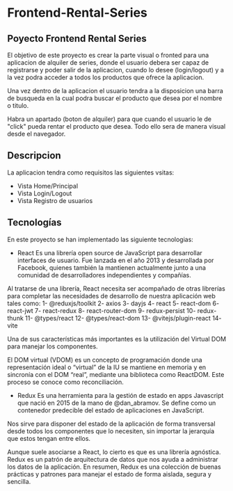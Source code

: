 # Frontend-Rental-Series

## Poyecto Frontend Rental Series

El objetivo de este proyecto es crear la parte visual o fronted para una aplicacion de alquiler de series, donde el usuario debera ser capaz de registrarse y poder salir de la aplicacion, cuando lo desee (login/logout) y a la vez podra acceder a todos los productos que ofrece la aplicacion.

Una vez dentro de la aplicacion el usuario tendra a la disposicion una barra de busqueda en la cual podra buscar el producto que desea por el nombre o titulo.

Habra un apartado (boton de alquiler) para que cuando el usuario le de "click" pueda rentar el producto que desea.
Todo ello sera de manera visual desde el navegador.

## Descripcion

La aplicacion tendra como requisitos las siguientes vsitas:

- Vista Home/Principal
- Vista Login/Logout
- Vista Registro de usuarios


## Tecnologías

En este proyecto se han implementado las siguiente tecnologias:

- React 
Es una librería open source de JavaScript para desarrollar interfaces de usuario. Fue lanzada en el año 2013 y desarrollada por Facebook, quienes también la mantienen actualmente junto a una comunidad de desarrolladores independientes y compañías.

Al tratarse de una librería, React necesita ser acompañado de otras librerías para completar las necesidades de desarrollo de
nuestra aplicación web tales como:
1- @reduxjs/toolkit                                                              2- axios
3- dayjs                                                                         4- react
5- react-dom                                                                     6- react-jwt
7- react-redux                                                                   8- react-router-dom
9- redux-persist                                                                10- redux-thunk
11- @types/react                                                                12- @types/react-dom
13- @vitejs/plugin-react                                                        14- vite

Una de sus características más importantes es la utilización del Virtual DOM para manejar los componentes.

El DOM virtual (VDOM) es un concepto de programación donde una representación ideal o “virtual” de la IU se mantiene en memoria y en sincronía con el DOM “real”, mediante una biblioteca como ReactDOM.
Este proceso se conoce como reconciliación.

- Redux 
Es una herramienta para la gestión de estado en apps Javascript que nació en 2015 de la mano de @dan_abramov.
Se define como un contenedor predecible del estado de aplicaciones en JavaScript.

Nos sirve para disponer del estado de la aplicación de forma transversal desde todos los componentes que lo necesiten, sin importar la jerarquía que estos tengan entre ellos.

Aunque suele asociarse a React, lo cierto es que es una librería agnóstica.
Redux es un patrón de arquitectura de datos que nos ayuda a administrar los datos de la aplicación.
En resumen, Redux es una colección de buenas prácticas y patrones para manejar el estado de forma aislada, segura y sencilla.
